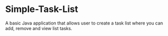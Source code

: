 # Simple-Task-List
A basic Java application that allows user to create a task list where you can add, remove and view list tasks. 
